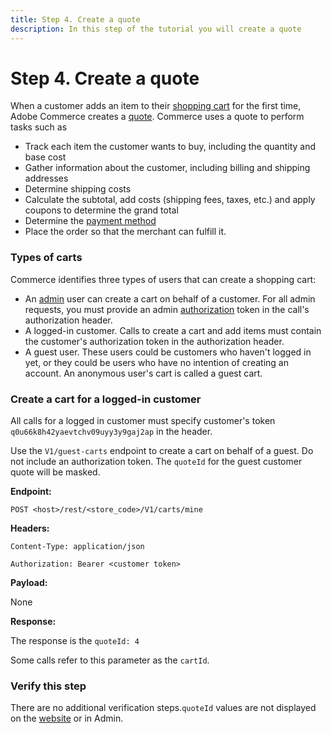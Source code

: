 ```yaml
---
title: Step 4. Create a quote
description: In this step of the tutorial you will create a quote
--- 
```

 
# Step 4. Create a quote

When a customer adds an item to their [shopping cart](https://glossary.magento.com/shopping-cart) for the first time, Adobe Commerce creates a [quote](https://glossary.magento.com/quote). Commerce uses a quote to perform tasks such as

*  Track each item the customer wants to buy, including the quantity and base cost
*  Gather information about the customer, including billing and shipping addresses
*  Determine shipping costs
*  Calculate the subtotal, add costs (shipping fees, taxes, etc.) and apply coupons to determine the grand total
*  Determine the [payment method](https://glossary.magento.com/payment-method)
*  Place the order so that the merchant can fulfill it.

### Types of carts

Commerce identifies three types of users that can create a shopping cart:

*  An [admin](https://glossary.magento.com/admin) user can create a cart on behalf of a customer. For all admin requests, you must provide an admin [authorization](https://glossary.magento.com/authorization) token in the call's authorization header.
*  A logged-in customer. Calls to create a cart and add items must contain the customer's authorization token in the authorization header.
*  A guest user. These users could be customers who haven't logged in yet, or they could be users who have no intention of creating an account. An anonymous user's cart is called a guest cart.

### Create a cart for a logged-in customer

All calls for a logged in customer must specify customer's token `q0u66k8h42yaevtchv09uyy3y9gaj2ap` in the header.

<InlineAlert variant="info" slots="text"/>

Use the `V1/guest-carts` endpoint to create a cart on behalf of a guest. Do not include an authorization token. The `quoteId` for the guest customer quote will be masked.

**Endpoint:**

`POST <host>/rest/<store_code>/V1/carts/mine`

**Headers:**

`Content-Type: application/json`

`Authorization: Bearer <customer token>`

**Payload:**

None

**Response:**

The response is the `quoteId: 4`

<InlineAlert variant="success" slots="text"/>

Some calls refer to this parameter as the `cartId`.

### Verify this step

There are no additional verification steps.`quoteId` values are not displayed on the [website](https://glossary.magento.com/website) or in Admin.
